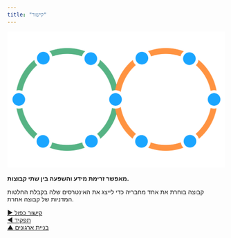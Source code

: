 ```yaml
---
title: "קישור"
---
```



![right,fit](img/structural-patterns/link.png)

**מאפשר זרימת מידע והשפעה בין שתי קבוצות.**

קבוצה בוחרת את אחד מחבריה כדי לייצג את האינטרסים שלה בקבלת החלטות המדניות של קבוצה אחרת.

[&#9654; קישור כפול](double-linking.html)<br/>[&#9664; תפקיד](role.html)<br/>[&#9650; בניית ארגונים](building-organizations.html)

